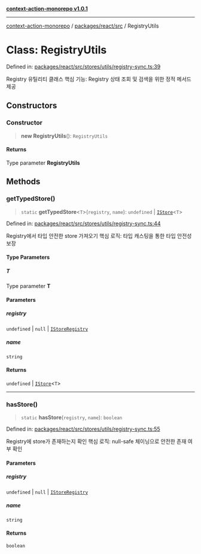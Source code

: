 [**context-action-monorepo v1.0.1**](../../../../README.md)

***

[context-action-monorepo](../../../../README.md) / [packages/react/src](../README.md) / RegistryUtils

# Class: RegistryUtils

Defined in: [packages/react/src/stores/utils/registry-sync.ts:39](https://github.com/mineclover/context-action/blob/cd08d4e3b87a65a1296f2b120f18fcabd78f2914/packages/react/src/stores/utils/registry-sync.ts#L39)

Registry 유틸리티 클래스
핵심 기능: Registry 상태 조회 및 검색을 위한 정적 메서드 제공

## Constructors

### Constructor

> **new RegistryUtils**(): `RegistryUtils`

#### Returns

Type parameter **RegistryUtils**

## Methods

### getTypedStore()

> `static` **getTypedStore**&lt;`T`&gt;(`registry`, `name`): `undefined` \| [`IStore`](../interfaces/IStore.md)&lt;`T`&gt;

Defined in: [packages/react/src/stores/utils/registry-sync.ts:44](https://github.com/mineclover/context-action/blob/cd08d4e3b87a65a1296f2b120f18fcabd78f2914/packages/react/src/stores/utils/registry-sync.ts#L44)

Registry에서 타입 안전한 store 가져오기
핵심 로직: 타입 캐스팅을 통한 타입 안전성 보장

#### Type Parameters

##### T

Type parameter **T**

#### Parameters

##### registry

`undefined` | `null` | [`IStoreRegistry`](../interfaces/IStoreRegistry.md)

##### name

`string`

#### Returns

`undefined` \| [`IStore`](../interfaces/IStore.md)&lt;`T`&gt;

***

### hasStore()

> `static` **hasStore**(`registry`, `name`): `boolean`

Defined in: [packages/react/src/stores/utils/registry-sync.ts:55](https://github.com/mineclover/context-action/blob/cd08d4e3b87a65a1296f2b120f18fcabd78f2914/packages/react/src/stores/utils/registry-sync.ts#L55)

Registry에 store가 존재하는지 확인
핵심 로직: null-safe 체이닝으로 안전한 존재 여부 확인

#### Parameters

##### registry

`undefined` | `null` | [`IStoreRegistry`](../interfaces/IStoreRegistry.md)

##### name

`string`

#### Returns

`boolean`
